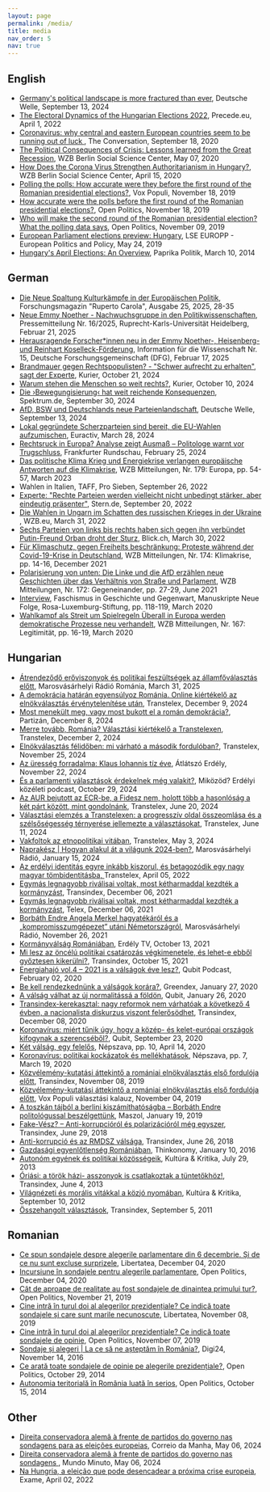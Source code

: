 ```yaml
---
layout: page
permalink: /media/
title: media
nav_order: 5
nav: true
---
```


<h2>English</h2>
<ul>
<li><a href="https://www.dw.com/en/germanys-political-landscape-is-more-fractured-than-ever/a-70211395">Germany's political landscape is more fractured than ever</a>, Deutsche Welle, September 13, 2024</li>
<li><a href="https://precede.eu/index.php/2022/04/01/blog-the-electoral-dynamics-of-the-hungarian-elections-2022/"  target="_blank">The Electoral Dynamics of the Hungarian Elections 2022</a>, Precede.eu, April 1, 2022</li>
<li><a href="https://theconversation.com/coronavirus-why-central-and-eastern-european-countries-seem-to-be-running-out-of-luck-146349"  target="_blank">  Coronavirus: why central and eastern European countries seem to be running out of luck </a>, The Conversation, September 18, 2020</li>
<li><a href="https://www.wzb.eu/en/research/coronavirus-and-its-impact/the-political-consequences-of-crisis-lessons-learned-from-tbyhe-great-recession"  target="_blank"> The Political Consequences of Crisis: Lessons learned from the Great Recession</a>, WZB Berlin Social Science Center, May 07, 2020</li>
<li><a href="https://www.wzb.eu/en/research/corona-und-die-folgen/how-does-the-corona-virus-strengthen-authoritarianism-in-hungary"  target="_blank"> How Does the Corona Virus Strengthen Authoritarianism in Hungary?</a>, WZB Berlin Social Science Center, April 15, 2020</li>
<li><a href="https://kozvelemeny.wordpress.com/2019/11/18/polling-the-polls-how-accurate-were-they-before-the-first-round-of-the-romanian-presidential-elections/"  target="_blank"> Polling the polls: How accurate were they before the first round of the Romanian presidential elections?</a>, Vox Populi, November 18, 2019</li>
<li><a href="https://www.openpolitics.ro/how-accurate-were-the-polls-before-the-first-round-of-the-romanian-presidential-elections/"  target="_blank"> How accurate were the polls before the first round of the Romanian presidential elections?</a>, Open Politics, November 18, 2019</li>
<li><a href="https://www.openpolitics.ro/who-will-make-the-second-round-of-the-romanian-presidential-election-what-the-polling-data-says/"  target="_blank"> Who will make the second round of the Romanian presidential election? What the polling data says</a>, Open Politics, November 09, 2019 </li>
<li><a href="https://blogs.lse.ac.uk/europpblog/2019/05/24/european-parliament-elections-preview-hungary/"  target="_blank"> European Parliament elections preview: Hungary</a>, LSE EUROPP - European Politics and Policy, May 24, 2019 </li>
<li><a href="http://www.paprikapolitik.com/2014/03/hungarys-april-elections-an-overview/"  target="_blank"> Hungary's April Elections: An Overview</a>, Paprika Politik, March 10, 2014 </li>
</ul>
<h2>German</h2>
<ul>
<li><a href="https://heiup.uni-heidelberg.de/journals/rupertocarola/issue/view/2460/449">Die Neue Spaltung Kulturkämpfe in der Europäischen Politik</a>, Forschungsmagazin "Ruperto Carola", Ausgabe 25, 2025, 28-35</li>
<li><a href="https://www.uni-heidelberg.de/de/newsroom/neue-emmy-noether-nachwuchsgruppe-in-den-politikwissenschaften">Neue Emmy Noether - Nachwuchsgruppe in den Politikwissenschaften</a>, Pressemitteilung Nr. 16/2025, Ruprecht-Karls-Universität Heidelberg, Februar 21, 2025</li>
<li><a href="https://www.dfg.de/de/aktuelles/neuigkeiten-themen/info-wissenschaft/2025/ifw-25-15">Herausragende Forscher*innen neu in der Emmy Noether-, Heisenberg- und Reinhart Koselleck-Förderung</a>, Information für die Wissenschaft Nr. 15, Deutsche Forschungsgemeinschaft (DFG), Februar 17, 2025</li>
<li><a href="https://kurier.at/politik/ausland/endre-borbath-ungarn-orban-migration-rechts-populisten-radikale/402962847">Brandmauer gegen Rechtspopulisten? - "Schwer aufrecht zu erhalten", sagt der Experte</a>, Kurier, October 21, 2024</li>
<li><a href="https://kurier.at/politik/ausland/warum-rechtspopulismus-gruende-fpoe-kickl-afd/402959253">Warum stehen die Menschen so weit rechts?</a>, Kurier, October 10, 2024</li>
<li><a href="https://www.spektrum.de/news/demokratieforschung-der-umbruch-der-parteienlandschaft-in-europa/2234819">Die ›Bewegungisierung‹ hat weit reichende Konsequenzen</a>, Spektrum.de, September 30, 2024</li>
<li><a href="https://www.dw.com/de/afd-bsw-und-die-neue-deutsche-parteienlandschaft/a-70198879">AfD, BSW und Deutschlands neue Parteienlandschaft</a>, Deutsche Welle, September 13, 2024</li>
<li><a href="https://allnewspress.com/deutsch/lokal-gegrundete-scherzparteien-sind-bereit-die-eu-wahlen-aufzumischen-euractiv/"  target="_blank"> Lokal gegründete Scherzparteien sind bereit, die EU-Wahlen aufzumischen</a>, Euractiv, March 28, 2024</li>
<li><a href="https://www.fr.de/politik/rechtsruck-europa-wahl-analyse-afd-fpoe-orban-populisten-extremisten-umfrage-hoehenflug-92852846.html"  target="_blank"> Rechtsruck in Europa? Analyse zeigt Ausmaß – Politologe warnt vor Trugschluss</a>, Frankfurter Rundschau, February 25, 2024</li>
<li><a href="https://bibliothek.wzb.eu/fulltext/journal-vt/wzb-mitteilungen/wm2023_179.pdf"  target="_blank">  Das politische Klima Krieg und Energiekrise verlangen europäische Antworten auf die Klimakrise</a>, WZB Mitteilungen, Nr. 179: Europa, pp. 54-57, March 2023</li>
<li>Wahlen in Italien, TAFF, Pro Sieben, September 26, 2022</li>	
<li><a href="https://www.stern.de/amp/politik/deutschland/experte-erklaert-was-rechte-parteien-in-europa-verbindet---und-was-sie-trennt-32737888.html" target="_blank"> 
Experte: "Rechte Parteien werden vielleicht nicht unbedingt stärker, aber eindeutig präsenter"</a>, Stern.de, September 20, 2022</li>	
<li><a href="https://wzb.eu/de/forschung/krieg-in-europa-ursachen-und-folgen/die-wahlen-in-ungarn-im-schatten-des-russischen-krieges-in-der-ukraine" target="_blank">Die Wahlen in Ungarn im Schatten des russischen Krieges in der Ukraine
</a>, WZB.eu, March 31, 2022</li>
<li><a href="https://www.blick.ch/ausland/sechs-parteien-von-links-bis-rechts-haben-sich-gegen-ihn-verbuendet-putin-freund-orban-droht-der-sturz-id17361617.html"  target="_blank">Sechs Parteien von links bis rechts haben sich gegen ihn verbündet
Putin-Freund Orban droht der Sturz</a>, Blick.ch, March 30, 2022</li>
<li><a href="https://bibliothek.wzb.eu/artikel/2021/f-24370.pdf"  target="_blank">Für Klimaschutz, gegen Freiheits beschränkung: Proteste während der Covid-19-Krise in Deutschland</a>, WZB Mitteilungen, Nr. 174: Klimakrise, pp. 14-16, December 2021</li>
<li><a href="https://bibliothek.wzb.eu/artikel/2021/f-23997.pdf"  target="_blank">Polarisierung von unten: Die Linke und die AfD erzählen neue Geschichten über das Verhältnis von Straße und Parlament</a>, WZB Mitteilungen, Nr. 172: Gegeneinander, pp. 27-29, June 2021</li>
<li><a href="https://www.rosalux.de/fileadmin/rls_uploads/pdfs/Manuskripte/Manuskripte_26_Faschismusstudie.pdf"  target="_blank">Interview</a>, Faschismus in Geschichte und Gegenwart, Manuskripte Neue Folge, Rosa-Luxemburg-Stiftung, pp. 118-119, March 2020</li>
<li><a href="https://bibliothek.wzb.eu/artikel/2020/f-22765.pdf"  target="_blank">Wahlkampf als Streit um Spielregeln Überall in Europa werden demokratische Prozesse neu verhandelt</a>, WZB Mitteilungen, Nr. 167: Legitimität, pp. 16-19, March 2020</li>
</ul>
<h2>Hungarian</h2>
<ul>
<li><a href="https://www.marosvasarhelyiradio.ro/musorok/atrendezodo-eroviszonyok-es-politikai-feszultsegek-az-allamfovalasztas-elott/" targe="_blank">Átrendeződő erőviszonyok és politikai feszültségek az államfőválasztás előtt</a>, Marosvásárhelyi Rádió Románia, March 31, 2025</li>
<li><a href="https://www.facebook.com/transtelex.ro/videos/1263742478009943/" targe="_blank">A demokrácia határán egyensúlyoz Románia. Online kiértékelő az elnökválasztás érvénytelenítése után</a>, Transtelex, December 9, 2024</li>
<li><a href="https://www.youtube.com/watch?v=PDCQnYUQyhI" targe="_blank">Most menekült meg, vagy most bukott el a román demokrácia?</a>, Partizán, December 8, 2024</li>
<li><a href="https://www.facebook.com/transtelex.ro/videos/1107027087740249/" targe="_blank">Merre tovább, Románia? Választási kiértékelő a Transtelexen</a>, Transtelex, December 2, 2024</li>
<li><a href="https://www.facebook.com/transtelex.ro/videos/873902298066921/" targe="_blank">Elnökválasztás félidőben: mi várható a második fordulóban?</a>, Transtelex, November 25, 2024</li>
<li><a href="https://www.youtube.com/watch?v=chD5D6lawAg" targe="_blank">Az üresség forradalma: Klaus Iohannis tíz éve</a>, Átlátszó Erdély, November 22, 2024</li>
<li><a href="https://www.youtube.com/watch?v=Kjm_S6XhHwU" targe="_blank">És a parlamenti választások érdekelnek még valakit?</a>, Miközöd? Erdélyi közéleti podcast, October 29, 2024</li>
<li><a href="https://transtelex.ro/kozelet/2024/06/20/ep-valasztasok-aur-ecr-fidesz-elemzes" targe="_blank">Az AUR bejutott az ECR-be, a Fidesz nem, holott több a hasonlóság a két párt között, mint gondolnánk</a>, Transtelex, June 20, 2024</li>
<li><a href="https://transtelex.ro/kozelet/2024/06/11/valasztasi-kiertekelo-online-beszelgetes-osszefoglalo" targe="_blank">Választási elemzés a Transtelexen: a progresszív oldal összeomlása és a szélsőségesség térnyerése jellemezte a választásokat</a>, Transtelex, June 11, 2024</li>
<li><a href="https://transtelex.ro/velemeny/2024/05/03/vakfoltok-az-etnopolitikai-vitaban-borbath-endre" targe="_blank">Vakfoltok az etnopolitikai vitában</a>, Transtelex, May 3, 2024</li>
<li><a href="https://open.spotify.com/episode/7JJYSjGLIr19guJLY8WKuM?si=mFZBZDEFQnuYbAOVeKvtlg&nd=1&dlsi=bd3eff2a227f4b11" targe="_blank">Naprakész | Hogyan alakul át a világunk 2024-ben?</a>, Marosvásárhelyi Rádió, January 15, 2024</li>
<li><a href="https://transtelex.ro/kozelet/2022/04/05/borbath-endre-valasztasok-fidesz-rmdsz-viszony" targe="_blank">Az erdélyi identitás egyre inkább kiszorul, és betagozódik egy nagy magyar tömbidentitásba, </a> Transtelex, April 05, 2022</li>
<li><a href="https://itthon.transindex.ro/?cikk=29307&egymas_legnagyobb_rivalisai_voltak_most_ketharmaddal_kezdtek_a_kormanyzast" targe="_blank">Egymás legnagyobb riválisai voltak, most kétharmaddal kezdték a kormányzást</a>, Transindex, December 06, 2021</li>
<li><a href="https://telex.hu/kulfold/2021/12/05/romania-nagykoalicio-kormany-ketharmad-liberalis-szocialdemokrata-part" targe="_blank">Egymás legnagyobb riválisai voltak, most kétharmaddal kezdték a kormányzást</a>, Telex, December 06, 2021</li>
<li><a href="https://www.marosvasarhelyiradio.ro/musorok/borbath-endre-angela-merkel-hagyatekarol-es-a-kompromisszumgepezet-utani-nemetorszagrol/?fbclid=IwAR18zFHR4mEhWqnHBhSWLBrK72K6DFKQ_QQLVuk_GAoiduvWIGqBXi0Hwr8" targe="_blank">Borbáth Endre Angela Merkel hagyatékáról és a „kompromisszumgépezet” utáni Németországról</a>, Marosvásárhelyi Rádió, November 26, 2021</li>
<li><a href="https://www.facebook.com/erdelytv/videos/573539180642437" targe="_blank">Kormányválság Romániában</a>, Erdély TV, October 13, 2021</li>
<li><a href="https://itthon.transindex.ro/?cikk=29220&mi_lesz_az_oncelu_politikai_csatarozas_vegkimenetele_es_lehete_ebbol_gyoztesen_kikerulni?" targe="_blank">Mi lesz az öncélú politikai csatározás végkimenetele, és lehet-e ebből győztesen kikerülni?</a>, Transindex, October 15, 2021</li>
<li><a href="https://anchor.fm/qubithu/episodes/Energiahaj-vol-4--2021-is-a-vlsgok-ve-lesz-epnke4" targe="_blank">Energiahajó vol.4 – 2021 is a válságok éve lesz?</a>, Qubit Podcast, February 02, 2020</li>
<li><a href="https://greendex.hu/be-kell-rendezkednunk-a-valsagok-korara/" targe="_blank">Be kell rendezkednünk a válságok korára?</a>, Greendex, January 27, 2020</li>
<li><a href="https://qubit.hu/2021/01/26/a-valsag-valhat-az-uj-normalitassa-a-foldon" targe="_blank">A válság válhat az új normalitássá a földön</a>, Qubit, January 26, 2020</li>
<li><a href="https://itthon.transindex.ro/?cikk=28794&transindexkerekasztal_nagy_reformok_nem_varhatoak_a_kovetkezo_4_evben_a_nacionalista_diskurzus_viszont_felerosodhet" target="_blank"> Transindex-kerekasztal: nagy reformok nem várhatóak a következő 4 évben, a nacionalista diskurzus viszont felerősödhet</a>, Transindex, December 08, 2020</li>
<li><a href="https://qubit.hu/2020/09/23/koronavirus-miert-tunik-ugy-hogy-a-kozep-es-kelet-europai-orszagok-kifogynak-a-szerencsebol" target="_blank"> Koronavírus: miért tűnik úgy, hogy a közép- és kelet-európai országok kifogynak a szerencséből?</a>, Qubit, September 23, 2020</li>
<li><a href="https://nepszava.hu/3074395_ket-valsag-egy-felelos" target="_blank">Két válság, egy felelős</a>, Népszava, pp. 10, April 14, 2020</li>
<li><a href="https://nepszava.hu/3071283_koronavirus-politikai-kockazatok-es-mellekhatasok"  target="_blank">Koronavírus: politikai kockázatok és mellékhatások</a>, Népszava, pp. 7, March 19, 2020</li>
<li><a href="http://itthon.transindex.ro/?cikk=28116&kozvelemenykutatasi_attekinto_az_elnokvalasztas_elso_forduloja_elott"  target="_blank"> Közvélemény-kutatási áttekintő a romániai elnökválasztás első fordulója előtt</a>, Transindex, November 08, 2019 </li>
<li><a href="https://kozvelemeny.wordpress.com/2019/11/04/kozvelemeny-kutatasi-attekinto-a-romaniai-elnokvalasztas-elso-forduloja-elott/"  target="_blank"> Közvélemény-kutatási áttekintő a romániai elnökválasztás első fordulója előtt</a>, Vox Populi választási kalauz, November 04, 2019 </li>
<li><a href="http://www.maszol.ro/index.php/tarsadalom/106934-a-toszkan-tajbol-a-berlini-kiszamithatosagba-borbath-endre-politologussal-beszelgettunk"  target="_blank"> A toszkán tájból a berlini kiszámíthatóságba – Borbáth Endre politológussal beszélgettünk</a>, Maszol, January 19, 2019 </li>
<li><a href="http://welemeny.transindex.ro/?cikk=27310&FakeVesz?_8211_Antikorrupciorol_es_polarizaciorol_meg_egyszer"  target="_blank"> Fake-Vész? – Anti-korrupcióról és polarizációról még egyszer</a>, Transindex, June 29, 2018 </li>
<li><a href="http://welemeny.transindex.ro/?cikk=27303&Antikorrupcio_es_az_RMDSZ_valsaga"  target="_blank"> Anti-korrupció és az RMDSZ válsága</a>, Transindex, June 26, 2018 </li>
<li><a href="http://thinkonomy.ro/gazdas%C3%A1gi-egyenl%C5%91tlens%C3%A9g-rom%C3%A1ni%C3%A1ban"  target="_blank"> Gazdasági egyenlőtlenség Romániában</a>, Thinkonomy, January 10, 2016 </li>
<li><a href="http://kuk.btk.ppke.hu/hu/content/auton%C3%B3m-egy%C3%A9nek-%C3%A9s-politikai-k%C3%B6z%C3%B6ss%C3%A9geik"  target="_blank"> Autonóm egyének és politikai közösségeik</a>, Kultúra & Kritika, July 29, 2013 </li>
<li><a href="http://vilag.transindex.ro/?cikk=20459&Oriasi_a_torok_hazi_asszonyok_is_csatlakoztak_a_tuntetokhoz!"  target="_blank"> Óriási: a török házi- asszonyok is csatlakoztak a tüntetőkhöz!</a>, Transindex, June 4, 2013 </li>
<li><a href="http://kuk.btk.ppke.hu/hu/content/vil%C3%A1gn%C3%A9zeti-%C3%A9s-mor%C3%A1lis-vit%C3%A1kkal-k%C3%B6zj%C3%B3-nyom%C3%A1ban" target="_blank"> Világnézeti és morális vitákkal a közjó nyomában</a>, Kultúra & Kritika, September 10, 2012 </li>
<li><a href="http://welemeny.transindex.ro/?cikk=15317&Osszehangolt_valasztasok"  target="_blank"> Összehangolt választások</a>, Transindex, September 5, 2011 </li>
</ul>
<h2>Romanian</h2>
<ul>
<li><a href="https://www.libertatea.ro/stiri/sondaje-alegeri-parlamentare-6-decembrie-3306768"  target="_blank">Ce spun sondajele despre alegerile parlamentare din 6 decembrie. Și de ce nu sunt excluse surprizele</a>, Libertatea, December 04, 2020 </li>
<li><a href="https://www.openpolitics.ro/incursiune-in-sondajele-pentru-alegerile-parlamentare/"  target="_blank">Incursiune în sondajele pentru alegerile parlamentare</a>, Open Politics, December 04, 2020 </li>
<li><a href="https://www.openpolitics.ro/cat-de-aproape-de-realitate-au-fost-sondajele-de-dinaintea-primului-tur/"  target="_blank">Cât de aproape de realitate au fost sondajele de dinaintea primului tur?</a>, Open Politics, November 21, 2019 </li>
<li><a href="https://www.libertatea.ro/stiri/cine-intra-in-turul-doi-al-alegerilor-prezidentiale-ce-indica-toate-sondajele-2794689"  target="_blank"> Cine intră în turul doi al alegerilor prezidențiale? Ce indică toate sondajele și care sunt marile necunoscute</a>, Libertatea, November 08, 2019 </li>
<li><a href="https://www.openpolitics.ro/cine-intra-in-turul-doi-al-alegerilor-prezidentiale-ce-indica-toate-sondajele-de-opinie/"  target="_blank"> Cine intră în turul doi al alegerilor prezidențiale? Ce indică toate sondajele de opinie</a>, Open Politics, November 07, 2019 </li>
<li><a href="https://www.digi24.ro/opinii/sondaje-si-alegeri-la-ce-sa-ne-asteptam-in-romania-612157"  target="_blank"> Sondaje și alegeri | La ce să ne așteptăm în România?</a>, Digi24, November 14, 2016 </li>
<li><a href="https://www.openpolitics.ro/ce-arata-toate-sondajele-de-opinie-pe-alegerile-prezidentiale/"  target="_blank"> Ce arată toate sondajele de opinie pe alegerile prezidențiale?</a>, Open Politics, October 29, 2014</li>
<li><a href="https://www.openpolitics.ro/autonomia-teritoriala-in-romania-luata-in-serios/"  target="_blank"> Autonomia teritorială în România luată în serios</a>, Open Politics, October 15, 2014 </li>
</ul>
<h2>Other</h2>
<ul>
<li><a href="https://www.cmjornal.pt/mais-cm/especiais/europa-viva/detalhe/direita-conservadora-alema-a-frente-de-partidos-do-governo-nas-sondagens-para-as-eleicoes-europeias" target="_blank">Direita conservadora alemã à frente de partidos do governo nas sondagens para as eleições europeias</a>, Correio da Manha, May 06, 2024 </li>
<li><a href="https://www.noticiasaominuto.com/mundo/2554579/direita-conservadora-alema-a-frente-de-partidos-do-governo-nas-sondagens" target="_blank">Direita conservadora alemã à frente de partidos do governo nas sondagens
</a>, Mundo Minuto, May 06, 2024 </li>
<li><a href="https://exame.com/mundo/eleicoes-hungria-orban/"  target="_blank">Na Hungria, a eleição que pode desencadear a próxima crise europeia</a>, Exame, April 02, 2022 </li>
</ul>
